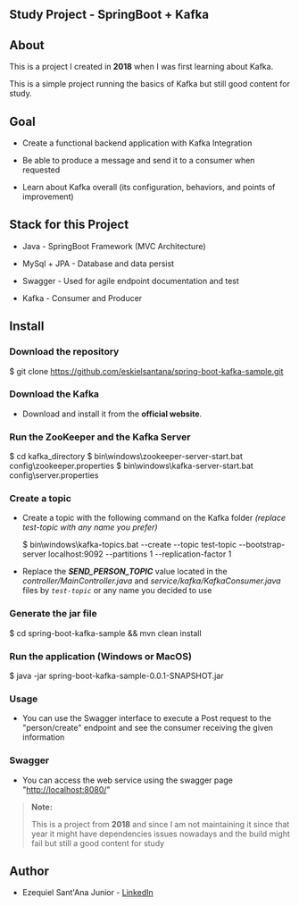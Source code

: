## Study Project - SpringBoot + Kafka

## About

This is a project I created in **2018** when I was first learning about Kafka.

This is a simple project running the basics of Kafka but still good content for study.

## Goal

- Create a functional backend application with Kafka Integration

- Be able to produce a message and send it to a consumer when requested

- Learn about Kafka overall (its configuration, behaviors, and points of improvement)

## Stack for this Project

- Java - SpringBoot Framework (MVC Architecture)

- MySql + JPA - Database and data persist

- Swagger - Used for agile endpoint documentation and test

- Kafka - Consumer and Producer

## Install

### Download the repository

  $ git clone https://github.com/eskielsantana/spring-boot-kafka-sample.git

### Download the Kafka 

- Download and install it from the **official website**.

### Run the ZooKeeper and the Kafka Server

  $ cd kafka_directory 
  $ bin\windows\zookeeper-server-start.bat config\zookeeper.properties
  $ bin\windows\kafka-server-start.bat config\server.properties

### Create a topic

- Create a topic with the following command on the Kafka folder _(replace test-topic with any name you prefer)_

  $ bin\windows\kafka-topics.bat --create --topic test-topic --bootstrap-server localhost:9092 --partitions 1 --replication-factor 1

- Replace the _**SEND_PERSON_TOPIC**_ value located in the _controller/MainController.java_ and _service/kafka/KafkaConsumer.java_ files by _`test-topic`_ or any name you decided to use

### Generate the jar file

  $ cd spring-boot-kafka-sample && mvn clean install

### Run the application (Windows or MacOS)

  $ java -jar spring-boot-kafka-sample-0.0.1-SNAPSHOT.jar

### Usage

- You can use the Swagger interface to execute a Post request to the "person/create" endpoint and see the consumer receiving the given information

### Swagger

- You can access the web service using the swagger page "[http://localhost:8080/](http://localhost:8080/)"

> **Note:**
>
> This is a project from **2018** and since I am not maintaining it since that year it might have dependencies issues nowadays and the build might fail but still a good content for study

## Author
- Ezequiel Sant'Ana Junior - [LinkedIn](https://www.linkedin.com/in/ezequiel-santana/)
